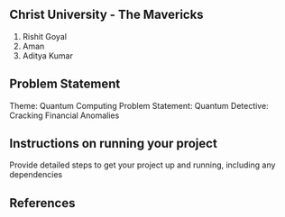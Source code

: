 ## Christ University - The Mavericks
1) Rishit Goyal 
2) Aman
3) Aditya Kumar 

## Problem Statement
Theme: Quantum Computing
Problem Statement: Quantum Detective: Cracking Financial Anomalies

## Instructions on running your project
Provide detailed steps to get your project up and running, including any dependencies

## References
